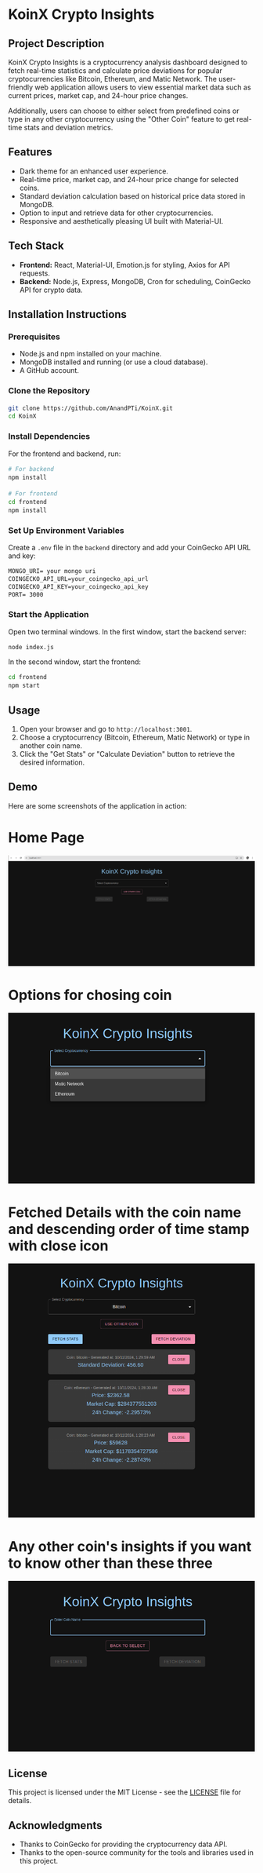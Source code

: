 
# KoinX Crypto Insights

## Project Description
KoinX Crypto Insights is a cryptocurrency analysis dashboard designed to fetch real-time statistics and calculate price deviations for popular cryptocurrencies like Bitcoin, Ethereum, and Matic Network. The user-friendly web application allows users to view essential market data such as current prices, market cap, and 24-hour price changes. 

Additionally, users can choose to either select from predefined coins or type in any other cryptocurrency using the "Other Coin" feature to get real-time stats and deviation metrics.

## Features
- Dark theme for an enhanced user experience.
- Real-time price, market cap, and 24-hour price change for selected coins.
- Standard deviation calculation based on historical price data stored in MongoDB.
- Option to input and retrieve data for other cryptocurrencies.
- Responsive and aesthetically pleasing UI built with Material-UI.

## Tech Stack
- **Frontend:** React, Material-UI, Emotion.js for styling, Axios for API requests.
- **Backend:** Node.js, Express, MongoDB, Cron for scheduling, CoinGecko API for crypto data.

## Installation Instructions

### Prerequisites
- Node.js and npm installed on your machine.
- MongoDB installed and running (or use a cloud database).
- A GitHub account.

### Clone the Repository
```bash
git clone https://github.com/AnandPTi/KoinX.git
cd KoinX
```

### Install Dependencies
For the frontend and backend, run:
```bash
# For backend
npm install

# For frontend
cd frontend
npm install
```

### Set Up Environment Variables
Create a `.env` file in the `backend` directory and add your CoinGecko API URL and key:
```
MONGO_URI= your mongo uri
COINGECKO_API_URL=your_coingecko_api_url
COINGECKO_API_KEY=your_coingecko_api_key
PORT= 3000
```

### Start the Application
Open two terminal windows. In the first window, start the backend server:
```bash
node index.js
```

In the second window, start the frontend:
```bash
cd frontend
npm start
```

## Usage
1. Open your browser and go to `http://localhost:3001`.
2. Choose a cryptocurrency (Bitcoin, Ethereum, Matic Network) or type in another coin name.
3. Click the "Get Stats" or "Calculate Deviation" button to retrieve the desired information.

## Demo
Here are some screenshots of the application in action:

# Home Page
![Demo Image 1](images/image%20copy%204.png)
# Options for chosing coin
![Demo Image 2](images/image%20copy%205.png)
# Fetched Details with the coin name and descending order of time stamp with close icon
![Demo Image 3](images/image.png)
# Any other coin's insights if you want to know other than these three
![Demo Image 4](images/image%20copy%207.png)

## License
This project is licensed under the MIT License - see the [LICENSE](LICENSE) file for details.

## Acknowledgments
- Thanks to CoinGecko for providing the cryptocurrency data API.
- Thanks to the open-source community for the tools and libraries used in this project.


